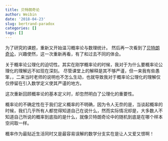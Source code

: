 ```yaml
---
title: 贝特朗奇论
author: Weibin
date: '2018-04-23'
slug: bertrand-paradox
categories: []
tags: []
---
```


为了研究的课题，重新又开始温习概率论与数理统计。
然后再一次看到了[贝特朗奇论](https://baike.baidu.com/item/%E8%B4%9D%E7%89%B9%E6%9C%97%E6%82%96%E8%AE%BA)，兴趣使然，这一次重新再看，有了和过去不同的体会。

关于概率论公理化的迫切性。其实在刚学概率论的时候，我对于为什么要概率论公理化的理解远不如现在深刻。
尽管课堂上的解释是其不够严谨，但一来我有些愚笨，，二来当时老师的说明也不怎么生动，也就导致我对于概率论公理化的理解仅仅停留在引入数学定义使其严谨的地方。

这次重新回顾概率论的基本定义时，却忽然明白了公理化的重要性。

概率论的不确定性在于我们定义概率的不明确，因为令人无奈的是，当谈起概率的时候，我们几乎所有人都觉得知道自己在说什么，然而实际情况却是，大多数人不知道自己所说的概率到底指的是什么，就像贝特朗奇论中的随机到底是在哪个样本空间取一样。

概率作为最贴近生活同时又是最容易误解的数学分支实在是让人又爱又恨啊！